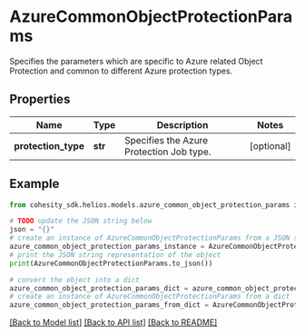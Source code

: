# AzureCommonObjectProtectionParams

Specifies the parameters which are specific to Azure related Object Protection and common to different Azure protection types.

## Properties

Name | Type | Description | Notes
------------ | ------------- | ------------- | -------------
**protection_type** | **str** | Specifies the Azure Protection Job type. | [optional] 

## Example

```python
from cohesity_sdk.helios.models.azure_common_object_protection_params import AzureCommonObjectProtectionParams

# TODO update the JSON string below
json = "{}"
# create an instance of AzureCommonObjectProtectionParams from a JSON string
azure_common_object_protection_params_instance = AzureCommonObjectProtectionParams.from_json(json)
# print the JSON string representation of the object
print(AzureCommonObjectProtectionParams.to_json())

# convert the object into a dict
azure_common_object_protection_params_dict = azure_common_object_protection_params_instance.to_dict()
# create an instance of AzureCommonObjectProtectionParams from a dict
azure_common_object_protection_params_from_dict = AzureCommonObjectProtectionParams.from_dict(azure_common_object_protection_params_dict)
```
[[Back to Model list]](../README.md#documentation-for-models) [[Back to API list]](../README.md#documentation-for-api-endpoints) [[Back to README]](../README.md)


